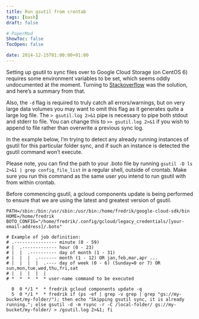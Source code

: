 ```yaml
---
title: Run gsutil from crontab
tags: [bash]
draft: false

# PaperMod
ShowToc: false
TocOpen: false

date: 2014-12-15T01:00:00+01:00
---
```


Setting up gsutil to sync files over to Google Cloud Storage (on CentOS 6) requires some environment variables to be set, which seems oddly undocumented at the moment. Turning to [Stackoverflow](http://stackoverflow.com/questions/27439326/how-to-properly-run-gsutil-from-crontab/27480249) was the solution, and here’s a summary from that.



Also, the `-d` flag is required to truly catch all errors/warnings, but on very large data volumes you may want to omit this flag as it generates quite a large log file. The `> gsutil.log 2>&1` pipe is necessary to pipe both stdout and stderr to file. You can change this to `>> gsutil.log 2>&1` if you wish to append to file rather than overwrite a previous sync log.

In the example below, I’m trying to detect any already running instances of gsutil for this particular folder sync, and if such an instance is detected the gsutil command won’t execute.

Please note, you can find the path to your .boto file by running `gsutil -D ls 2>&1 | grep config_file_list` in a regular shell, outside of crontab. Make sure you run this command as the same user you intend to run gsutil with from within crontab.

Before commencing gsutil, a gcloud components update is being performed to ensure that we are using the latest and greatest version of gsutil.

```
PATH=/sbin:/bin:/usr/sbin:/usr/bin:/home/fredrik/google-cloud-sdk/bin
HOME=/home/fredrik
BOTO_CONFIG="/home/fredrik/.config/gcloud/legacy_credentials/[your-email-address]/.boto"

# Example of job definition:
# .---------------- minute (0 - 59)
# |  .------------- hour (0 - 23)
# |  |  .---------- day of month (1 - 31)
# |  |  |  .------- month (1 - 12) OR jan,feb,mar,apr ...
# |  |  |  |  .---- day of week (0 - 6) (Sunday=0 or 7) OR sun,mon,tue,wed,thu,fri,sat
# |  |  |  |  |
# *  *  *  *  * user-name command to be executed

  0  0 */1 *  * fredrik gcloud components update -q
  5  0 */1 *  * fredrik if (ps -ef | grep -v grep | grep "gs://my-bucket/my-folder/"); then echo "Skipping gsutil sync, it is already running."; else gsutil -d -m rsync -r -C /local-folder/ gs://my-bucket/my-folder/ > /gsutil.log 2>&1; fi
```
